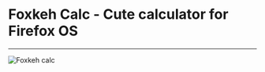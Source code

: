 # Foxkeh Calc - Cute calculator for Firefox OS
----

![Foxkeh calc](https://raw.github.com/hasegawayosuke/foxkeh-calc/master/foxkeh-calc.png)

